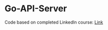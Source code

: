 # Go-API-Server

Code based on completed LinkedIn course: [Link](https://www.linkedin.com/learning/practice-it-go-rest-api-server/programming-in-go?autoplay=true&dApp=53239054&leis=LAA&resume=false&u=2113185)
